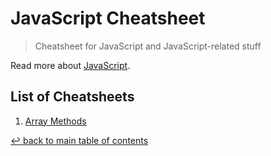 # JavaScript Cheatsheet
> Cheatsheet for JavaScript and JavaScript-related stuff

Read more about [JavaScript](https://developer.mozilla.org/en-US/docs/Web/JavaScript).

## List of Cheatsheets

1. [Array Methods](array-methods.md)

[↩ back to main table of contents](../README.md#main-table-of-contents)

